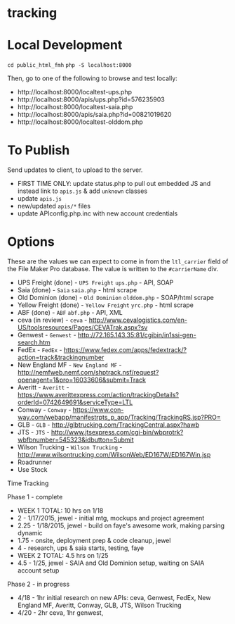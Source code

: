 # tracking

# Local Development

`cd public_html_fmh`
`php -S localhost:8000`

Then, go to one of the following to browse and test locally:

* http://localhost:8000/localtest-ups.php
 * http://localhost:8000/apis/ups.php?id=576235903
* http://localhost:8000/localtest-saia.php
 * http://localhost:8000/apis/saia.php?id=00821019620
* http://localhost:8000/localtest-olddom.php


# To Publish

Send updates to client, to upload to the server.

* FIRST TIME ONLY: update status.php to pull out embedded JS and instead link to `apis.js` & add `unknown` classes
* update `apis.js`
* new/updated `apis/*` files
* update APIconfig.php.inc with new account credentials

# Options

These are the values we can expect to come in from the `ltl_carrier` field of the File Maker Pro database. The value is written to the `#carrierName` div.

* UPS Freight (done) -  `UPS Freight` `ups.php` - API, SOAP
* Saia (done) - `Saia` `saia.php` - html scrape
* Old Dominion (done) - `Old Dominion` `olddom.php` - SOAP/html scrape
* Yellow Freight (done) - `Yellow Freight` `yrc.php` - html scrape
* ABF (done) - `ABF` `abf.php` - API, XML
* ceva (in review) - `ceva` - http://www.cevalogistics.com/en-US/toolsresources/Pages/CEVATrak.aspx?sv
* Genwest - `Genwest` - http://72.165.143.35:81/cgibin/in1ssi-gen-search.htm
* FedEx - `FedEx` - https://www.fedex.com/apps/fedextrack/?action=track&trackingnumber
* New England MF - `New England MF` - http://nemfweb.nemf.com/shptrack.nsf/request?openagent=1&pro=16033606&submit=Track
* Averitt - `Averitt` - https://www.averittexpress.com/action/trackingDetails?orderId=0742649691&serviceType=LTL
* Conway - `Conway` - https://www.con-way.com/webapp/manifestrpts_p_app/Tracking/TrackingRS.jsp?PRO=
* GLB - `GLB` - http://glbtrucking.com/TrackingCentral.aspx?hawb
* JTS - `JTS` - http://www.jtsexpress.com/cgi-bin/wbprotrk?wbfbnumber=545323&idbutton=Submit
* Wilson Trucking - `Wilson Trucking` - http://www.wilsontrucking.com/WilsonWeb/ED167W/ED167Win.jsp
* Roadrunner
* Use Stock

Time Tracking

Phase 1 - complete
* WEEK 1 TOTAL: 10 hrs on 1/18
 * 2 - 1/17/2015, jewel - initial mtg, mockups and project agreement
 * 2.25 - 1/18/2015, jewel - build on faye's awesome work, making parsing dynamic 
 * 1.75 - onsite, deployment prep & code cleanup, jewel
 * 4 - research, ups & saia starts, testing, faye
* WEEK 2 TOTAL: 4.5 hrs on 1/25
 * 4.5 - 1/25, jewel - SAIA and Old Dominion setup, waiting on SAIA account setup

Phase 2 - in progress
* 4/18 - 1hr initial research on new APIs: ceva, Genwest, FedEx, New England MF, Averitt, Conway, GLB, JTS, Wilson Trucking
* 4/20 - 2hr ceva, 1hr genwest, 
